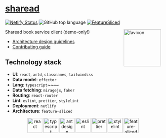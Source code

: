 # [sharead](https://dev-sharead.netlify.app)

[![Netlify Status](https://api.netlify.com/api/v1/badges/a6de8db0-95f2-45c6-bfa1-03d75ad93b21/deploy-status)](https://app.netlify.com/sites/dev-sharead/deploys)
![GitHub top language](https://img.shields.io/github/languages/top/select-name/sharead-frontend)
[![FeatureSliced](https://img.shields.io/badge/Powered%20by-%F0%9F%8D%B0%20Feature%20Sliced-%235c9cb5)](https://feature-sliced.design/)

<img alt="favicon" src="https://avatars.githubusercontent.com/u/79259044?s=140&u=0f3f9724ad109ab3dde2a90b9391493062a5444a&v=4" height=120 align="right" />

Sharead book service client (demo-only!)

- [Architecture design guidelines](https://feature-sliced.design/)
- [Contributing guide](CONTRIBUTING.md)

## Technology stack

- **UI**: `react`, `antd`, `classnames`, `tailwindcss`
- **Data model**: `effector`
- **Lang**: `typescript`~~~~
- **Data fetching**: `miragejs`, `faker`
- **Routing**: `react-router`
- **Lint**: `eslint`, `prettier`, `stylelint`
- **Deployment**: `netlify`
- **Architecture**: `feature-sliced`

<div align="center">
<img title="react" alt="react" height=48 src="https://cdn.auth0.com/blog/react-js/react.png"/>
<img title="typescript" alt="typescript" height=48 src="https://raw.githubusercontent.com/remojansen/logo.ts/master/ts.png"/>
<img title="antdesign" alt="antdesign" height=48 src="https://gw.alipayobjects.com/zos/rmsportal/KDpgvguMpGfqaHPjicRK.svg"/>
<img title="eslint" alt="eslint" height=48 src="https://d33wubrfki0l68.cloudfront.net/204482ca413433c80cd14fe369e2181dd97a2a40/092e2/assets/img/logo.svg"/>
<img title="prettier" alt="prettier" height=48 src="https://prettier.io/icon.png"/>
<img title="stylelint" alt="stylelint" height=48 src="https://camo.githubusercontent.com/aa04feafbd080140cd834905cf171ccf7b06fc5f1f1ae07ce9879218165312d1/68747470733a2f2f63646e2e776f726c64766563746f726c6f676f2e636f6d2f6c6f676f732f7374796c656c696e742e737667"/>
<img title="feature-sliced" alt="feature-sliced" height=48 src="https://avatars.githubusercontent.com/u/60469024?s=200&v=4"/>
</div>
